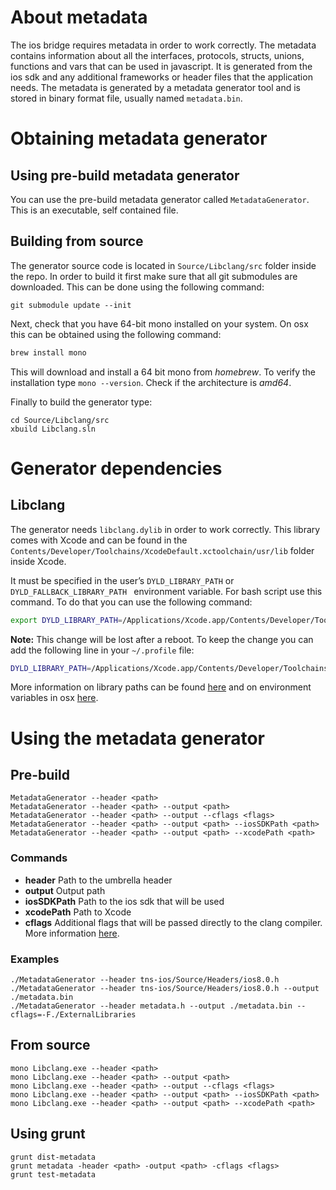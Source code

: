 # About metadata
The ios bridge requires metadata in order to work correctly. The metadata contains information about all the interfaces, protocols, structs, unions, functions and vars that can be used in javascript. It is generated from the ios sdk and any additional frameworks or header files that the application needs. The metadata is generated by a metadata generator tool and is stored in binary format file, usually named `metadata.bin`.

# Obtaining metadata generator
## Using pre-build metadata generator
You can use the pre-build metadata generator called `MetadataGenerator`. This is an executable, self contained file.

## Building from source
The generator source code is located in `Source/Libclang/src` folder inside the repo. In order to build it first make sure that all git submodules are downloaded. This can be done using the following command:
```
git submodule update --init
```
Next, check that you have 64-bit mono installed on your system. On osx this can be obtained using the following command:
```bash
brew install mono
```
This will download and install a 64 bit mono from _homebrew_. To verify the installation type `mono --version`. Check if the architecture is _amd64_.

Finally to build the generator type:
```
cd Source/Libclang/src
xbuild Libclang.sln
```

# Generator dependencies
## Libclang
The generator needs `libclang.dylib` in order to work correctly. This library comes with Xcode and can be found in the `Contents/Developer/Toolchains/XcodeDefault.xctoolchain/usr/lib` folder inside Xcode.

It must be specified in the user’s `DYLD_LIBRARY_PATH` or `DYLD_FALLBACK_LIBRARY_PATH ` environment variable.
For bash script use this command. To do that you can use the following command:
```bash
export DYLD_LIBRARY_PATH=/Applications/Xcode.app/Contents/Developer/Toolchains/XcodeDefault.xctoolchain/usr/lib
```
**Note:** This change will be lost after a reboot. To keep the change you can add the following line in your `~/.profile` file:
```bash
DYLD_LIBRARY_PATH=/Applications/Xcode.app/Contents/Developer/Toolchains/XcodeDefault.xctoolchain/usr/lib
```

More information on library paths can be found [here](http://www.mono-project.com/docs/advanced/pinvoke/) and on environment variables in osx [here](http://stackoverflow.com/questions/135688/setting-environment-variables-in-os-x).

# Using the metadata generator
## Pre-build
```
MetadataGenerator --header <path>
MetadataGenerator --header <path> --output <path>
MetadataGenerator --header <path> --output --cflags <flags>
MetadataGenerator --header <path> --output <path> --iosSDKPath <path>
MetadataGenerator --header <path> --output <path> --xcodePath <path>
```

### Commands
* **header** Path to the umbrella header
* **output** Output path
* **iosSDKPath** Path to the ios sdk that will be used
* **xcodePath** Path to Xcode
* **cflags** Additional flags that will be passed directly to the clang compiler. More information [here](http://clang.llvm.org/docs/UsersManual.html).

### Examples
```
./MetadataGenerator --header tns-ios/Source/Headers/ios8.0.h
./MetadataGenerator --header tns-ios/Source/Headers/ios8.0.h --output ./metadata.bin
./MetadataGenerator --header metadata.h --output ./metadata.bin --cflags=-F./ExternalLibraries
```

## From source
```
mono Libclang.exe --header <path>
mono Libclang.exe --header <path> --output <path>
mono Libclang.exe --header <path> --output --cflags <flags>
mono Libclang.exe --header <path> --output <path> --iosSDKPath <path>
mono Libclang.exe --header <path> --output <path> --xcodePath <path>
```

## Using grunt
```
grunt dist-metadata
grunt metadata -header <path> -output <path> -cflags <flags>
grunt test-metadata
```
